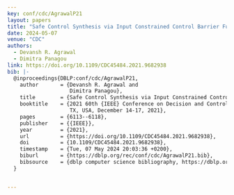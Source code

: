 ```yaml
---
key: conf/cdc/AgrawalP21
layout: papers
title: "Safe Control Synthesis via Input Constrained Control Barrier Functions."
date: 2024-05-07
venue: "CDC"
authors:
  - Devansh R. Agrawal
  - Dimitra Panagou
link: https://doi.org/10.1109/CDC45484.2021.9682938
bib: |-
  @inproceedings{DBLP:conf/cdc/AgrawalP21,
    author       = {Devansh R. Agrawal and
                    Dimitra Panagou},
    title        = {Safe Control Synthesis via Input Constrained Control Barrier Functions},
    booktitle    = {2021 60th {IEEE} Conference on Decision and Control (CDC), Austin,
                    TX, USA, December 14-17, 2021},
    pages        = {6113--6118},
    publisher    = {{IEEE}},
    year         = {2021},
    url          = {https://doi.org/10.1109/CDC45484.2021.9682938},
    doi          = {10.1109/CDC45484.2021.9682938},
    timestamp    = {Tue, 07 May 2024 20:03:36 +0200},
    biburl       = {https://dblp.org/rec/conf/cdc/AgrawalP21.bib},
    bibsource    = {dblp computer science bibliography, https://dblp.org}
  }


---
```

